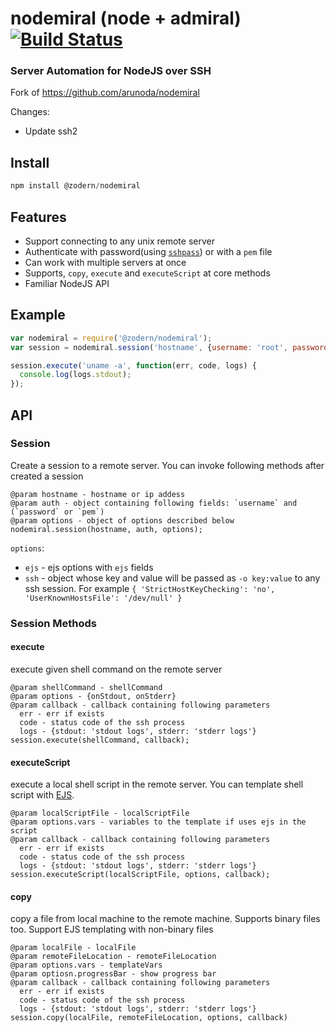 # nodemiral (node + admiral) [![Build Status](https://travis-ci.org/arunoda/nodemiral.png?branch=master)](https://travis-ci.org/arunoda/nodemiral)
### Server Automation for NodeJS over SSH

Fork of https://github.com/arunoda/nodemiral

Changes:
- Update ssh2

## Install
~~~js
npm install @zodern/nodemiral
~~~

## Features

* Support connecting to any unix remote server
* Authenticate with password(using [`sshpass`](http://sourceforge.net/projects/sshpass/)) or with a `pem` file
* Can work with multiple servers at once
* Supports, `copy`, `execute` and `executeScript` at core methods
* Familiar NodeJS API

## Example
~~~js
var nodemiral = require('@zodern/nodemiral');
var session = nodemiral.session('hostname', {username: 'root', password: 'password'});

session.execute('uname -a', function(err, code, logs) {
  console.log(logs.stdout);
});
~~~

## API

### Session

Create a session to a remote server. You can invoke following methods after created a session

    @param hostname - hostname or ip addess
    @param auth - object containing following fields: `username` and (`password` or `pem`)
    @param options - object of options described below
    nodemiral.session(hostname, auth, options);

`options`:

* `ejs` - ejs options with `ejs` fields
* `ssh` - object whose key and value will be passed as `-o key:value` to any ssh session. For example `{ 'StrictHostKeyChecking': 'no', 'UserKnownHostsFile': '/dev/null' }`

### Session Methods

#### execute
execute given shell command on the remote server

    @param shellCommand - shellCommand
    @param options - {onStdout, onStderr}
    @param callback - callback containing following parameters
      err - err if exists
      code - status code of the ssh process
      logs - {stdout: 'stdout logs', stderr: 'stderr logs'}
    session.execute(shellCommand, callback);

#### executeScript
execute a local shell script in the remote server. You can template shell script with [EJS](https://github.com/visionmedia/ejs).

    @param localScriptFile - localScriptFile
    @param options.vars - variables to the template if uses ejs in the script
    @param callback - callback containing following parameters
      err - err if exists
      code - status code of the ssh process
      logs - {stdout: 'stdout logs', stderr: 'stderr logs'}
    session.executeScript(localScriptFile, options, callback);

#### copy
copy a file from local machine to the remote machine. Supports binary files too. Support EJS templating with non-binary files

    @param localFile - localFile
    @param remoteFileLocation - remoteFileLocation
    @param options.vars - templateVars
    @param optiosn.progressBar - show progress bar
    @param callback - callback containing following parameters
      err - err if exists
      code - status code of the ssh process
      logs - {stdout: 'stdout logs', stderr: 'stderr logs'}
    session.copy(localFile, remoteFileLocation, options, callback)
